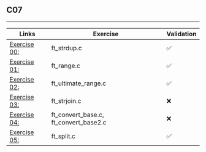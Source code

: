 ## C07
---------------------

Links | Exercise | Validation
------|----------|------------
[Exercise 00:](ex00/) | ft_strdup.c | ✅
[Exercise 01:](ex01/) | ft_range.c | ✅
[Exercise 02:](ex02/) | ft_ultimate_range.c | ✅
[Exercise 03:](ex03/) | ft_strjoin.c | ❌
[Exercise 04:](ex04/) | ft_convert_base.c, ft_convert_base2.c | ❌
[Exercise 05:](ex05/) | ft_split.c | ✅